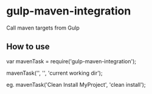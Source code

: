 # gulp-maven-integration

Call maven targets from Gulp

## How to use

var mavenTask = require('gulp-maven-integration');

mavenTask('<Name for the maven configuration>', '<maven goals to execute>', 'current working dir');

eg. mavenTask('Clean Install MyProject', 'clean install');
